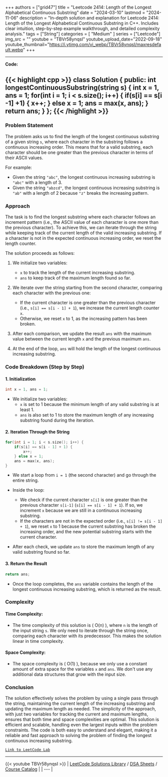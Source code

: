 
+++
authors = ["grid47"]
title = "Leetcode 2414: Length of the Longest Alphabetical Continuous Substring"
date = "2024-03-10"
lastmod = "2024-11-06"
description = "In-depth solution and explanation for Leetcode 2414: Length of the Longest Alphabetical Continuous Substring in C++. Includes clear intuition, step-by-step example walkthrough, and detailed complexity analysis."
tags = ["String"]
categories = [
    "Medium"
]
series = ["Leetcode"]
img_src = ""
youtube = "TBVr58ynqsI"
youtube_upload_date="2022-09-18"
youtube_thumbnail="https://i.ytimg.com/vi_webp/TBVr58ynqsI/maxresdefault.webp"
+++



---
**Code:**

{{< highlight cpp >}}
class Solution {
public:
    int longestContinuousSubstring(string s) {
        int x = 1, ans = 1;
        for(int i = 1; i < s.size(); i++) {
            if(s[i] == s[i -1] +1) {
                x++;
            } else x = 1;
            ans = max(x, ans);
        }
        return ans;
    }
};
{{< /highlight >}}
---

### Problem Statement

The problem asks us to find the length of the longest continuous substring of a given string `s`, where each character in the substring follows a continuous increasing order. This means that for a valid substring, each character should be one greater than the previous character in terms of their ASCII values.

For example:
- Given the string `"abc"`, the longest continuous increasing substring is `"abc"` with a length of 3.
- Given the string `"abzcd"`, the longest continuous increasing substring is `"ab"` with a length of 2 because `"z"` breaks the increasing pattern.

### Approach

The task is to find the longest substring where each character follows an increment pattern (i.e., the ASCII value of each character is one more than the previous character). To achieve this, we can iterate through the string while keeping track of the current length of the valid increasing substring. If a character is not in the expected continuous increasing order, we reset the length counter.

The solution proceeds as follows:
1. We initialize two variables:
   - `x` to track the length of the current increasing substring.
   - `ans` to keep track of the maximum length found so far.
   
2. We iterate over the string starting from the second character, comparing each character with the previous one:
   - If the current character is one greater than the previous character (i.e., `s[i] == s[i - 1] + 1`), we increase the current length counter `x`.
   - Otherwise, we reset `x` to 1, as the increasing pattern has been broken.

3. After each comparison, we update the result `ans` with the maximum value between the current length `x` and the previous maximum `ans`.

4. At the end of the loop, `ans` will hold the length of the longest continuous increasing substring.

### Code Breakdown (Step by Step)

#### 1. Initialization

```cpp
int x = 1, ans = 1;
```
- We initialize two variables:
  - `x` is set to 1 because the minimum length of any valid substring is at least 1.
  - `ans` is also set to 1 to store the maximum length of any increasing substring found during the iteration.

#### 2. Iteration Through the String

```cpp
for(int i = 1; i < s.size(); i++) {
    if(s[i] == s[i - 1] + 1) {
        x++;
    } else x = 1;
    ans = max(x, ans);
}
```
- We start a loop from `i = 1` (the second character) and go through the entire string.
- Inside the loop:
  - We check if the current character `s[i]` is one greater than the previous character `s[i-1]` (`s[i] == s[i - 1] + 1`). If so, we increment `x` because we are still in a continuous increasing substring.
  - If the characters are not in the expected order (i.e., `s[i] != s[i - 1] + 1`), we reset `x` to 1 because the current substring has broken the increasing order, and the new potential substring starts with the current character.
  
- After each check, we update `ans` to store the maximum length of any valid substring found so far.

#### 3. Return the Result

```cpp
return ans;
```
- Once the loop completes, the `ans` variable contains the length of the longest continuous increasing substring, which is returned as the result.

### Complexity

#### Time Complexity:
- The time complexity of this solution is \( O(n) \), where `n` is the length of the input string `s`. We only need to iterate through the string once, comparing each character with its predecessor. This makes the solution linear in time complexity.

#### Space Complexity:
- The space complexity is \( O(1) \), because we only use a constant amount of extra space for the variables `x` and `ans`. We don't use any additional data structures that grow with the input size.

### Conclusion

The solution effectively solves the problem by using a single pass through the string, maintaining the current length of the increasing substring and updating the maximum length as needed. The simplicity of the approach, with just two variables for tracking the current and maximum lengths, ensures that both time and space complexities are optimal. This solution is efficient and scalable, handling even the largest inputs within the problem constraints. The code is both easy to understand and elegant, making it a reliable and fast approach to solving the problem of finding the longest continuous increasing substring.

[`Link to LeetCode Lab`](https://leetcode.com/problems/length-of-the-longest-alphabetical-continuous-substring/description/)

---
{{< youtube TBVr58ynqsI >}}
| [LeetCode Solutions Library](https://grid47.xyz/leetcode/) / [DSA Sheets](https://grid47.xyz/sheets/) / [Course Catalog](https://grid47.xyz/courses/) |
| --- |
